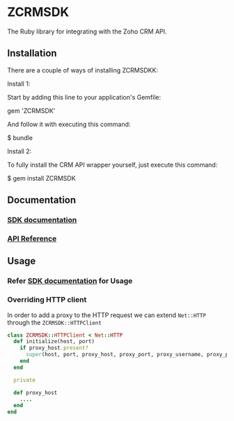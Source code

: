 # ZCRMSDK

The Ruby library for integrating with the Zoho CRM API.

## Installation

There are a couple of ways of installing ZCRMSDKK:

Install 1:

Start by adding this line to your application's Gemfile:

gem 'ZCRMSDK'

And follow it with executing this command:

\$ bundle

Install 2:

To fully install the CRM API wrapper yourself, just execute this command:

\$ gem install ZCRMSDK

## Documentation

### <a href="https://www.zoho.com/crm/developer/docs/server-side-sdks/ruby.html" rel="nofollow">SDK documentation</a>

### <a href="https://www.zoho.com/crm/developer/docs/api/overview.html" rel="nofollow">API Reference</a>

## Usage

### Refer <a href="https://www.zoho.com/crm/developer/docs/server-side-sdks/ruby.html" rel="nofollow">SDK documentation</a> for Usage

### Overriding HTTP client

In order to add a proxy to the HTTP request we can extend `Net::HTTP` through the `ZCRMSDK::HTTPClient`

```ruby
class ZCRMSDK::HTTPClient < Net::HTTP
  def initialize(host, port)
    if proxy_host.present?
      super(host, port, proxy_host, proxy_port, proxy_username, proxy_password)
    end
  end

  private

  def proxy_host
    ....
  end
end
```
